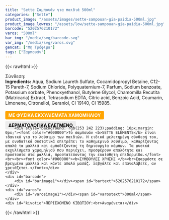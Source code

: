 ```yaml
---
title: "Sette Σαμπουάν για παιδιά 500ml"
categories: ["Sette"]
product_image: "/assets/images/sette-sampouan-gia-paidia-500ml.jpg"
product_image_lowres: "/assets/low/sette-sampouan-gia-paidia-500ml.jpg"
barcode: "5202576210172"
varos: "500ml"
bar_img: "/media/svg/barcode.svg"
var_img: "/media/svg/varos.svg"
gencat: ["Μη Τρόφιμα"]
tags: ["Σαμπουάν"]
---
```

{{< rawhtml >}}
<div class="product">
    <div id="sistatika">Σύνθεση:</div>
<div class="alltext"><b>Ingredients:</b> Aqua, Sodium Laureth Sulfate, Cocamidopropyl Betaine, C12-15 Pareth-7, Sodium Chloride, Polyquaternium-7, Parfum, Sodium benzoate, Potassium sorbate, Phenoxyethanol, Butylene Glycol, Chamomilla Recutita (Matricaria) Extract, Tetrasodium EDTA, Citric acid, Benzoic Acid, Coumarin, Limonene, Citronellol, Geraniol, CI 19140, CI 15985.<br><br><b style="border-radius:4px;background: orange;padding:5px 10px;color: #fff;margin:0 10px 5px 0px;display:-webkit-inline-box">ΜΕ ΦΥΣΙΚΑ ΕΚΧΥΛΙΣΜΑΤΑ ΧΑΜΟΜΗΛΙΟΥ</b><b style="border-radius:4px; background:#eee;padding:5px 10px;color:#000;display:-webkit-inline-box">ΔΕΡΜΑΤΟΛΟΓΙΚΑ
            ΕΛΕΓΜΕΝΟ</b></div>
<div class="alltext" style="margin-top:-25px">
        
        <div style="background: rgb(253 242 223);padding: 10px;margin: 0px;"><font color="#000000">Το σαμπουάν <b>SETTE ELEMENTS</b> είναι ιδανικό για το λούσιμο των παιδιών. Η ειδικά μελετημένη σύνθεσή του, με ενυδατικά συστατικά επιτρέπει το καθημερινό λούσιμο, καθαρίζοντας απαλά τα μαλλιά και εμποδίζοντας τη δημιουργία κόμπων. Τα φυσικά εκχυλίσματα χαμομηλιού που περιέχει, προσφέρουν απαλότητα και προστασία στα μαλλιά, προστατεύοντας την ευαίσθητη επιδερμίδα.</font><br><br><font color="#000000"><b>ΣΥΜΒΟΥΛΕΣ ΧΡΗΣΗΣ </b><br>Εφαρμόστε σε βρεγμένα μαλλιά και κάντε απαλό μασάζ. Ξεβγάλτε και επαναλάβετε, αν χρειάζεται.</font></div>
    </div>
    <div id="barcode">
        <div id="barimage1"></div><span id="bartext">5202576210172</span>
    </div>
    <div id="varos">
        <div id="varosimage1"></div><span id="varostext">300ml</span>
    </div>
    <div id="kivotio">ΠΕΡΙΕΧΟΜΕΝΟ ΚΙΒΩΤΙΟΥ:<br>Αναμένεται</div>
  
<div class="pimg"></div>
</div>
{{< /rawhtml >}}